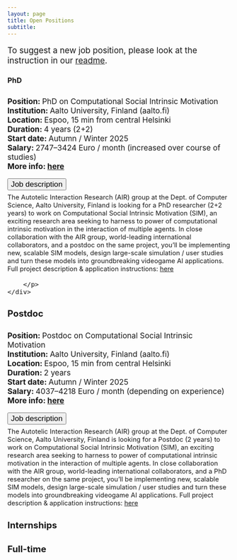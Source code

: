 ```yaml
---
layout: page
title: Open Positions
subtitle: 
---
```


<p style="font-size: 14pt">
To suggest a new job position, please look at the instruction in our <a href="https://github.com/imol-community/imol_website" target="_blank"> readme</a>.
</p>

<h3 style='margin-bottom: 20pt;'>PhD</h3>

<div class='row' style="font-size: 13pt;margin-bottom: 20pt;">
    <p>
        <b>Position: </b> PhD on Computational Social Intrinsic Motivation <br>
        <b>Institution: </b> Aalto University, Finland (aalto.fi) <br>
        <b>Location: </b> Espoo, 15 min from central Helsinki <br>
        <b>Duration: </b> 4 years (2+2) <br>
        <b>Start date: </b> Autumn / Winter 2025 <br>
        <b>Salary: </b> 2747–3424 Euro / month (increased over course of studies) <br>
        <b>More info: <a href="https://www.aalto.fi/en/open-positions/doctoral-researcher-and-postdoc-positions-to-work-on-computational-social-intrinsic-motivation-sim">here</a></b>
    </p>
    <!-- Please give an expiration date here for this position: 30.9.2025} -->
    <button type="button" class="collapsible" style="font-size: 13pt">Job description</button>
    <div class="content">
        <p style='margin-top: 5pt;font-size: 11pt;'>   
        The Autotelic Interaction Research (AIR) group at the Dept. of Computer Science, Aalto University, Finland is looking for a PhD researcher (2+2 years) to work on Computational Social Intrinsic Motivation (SIM), an exciting research area seeking to harness to power of computational intrinsic motivation in the interaction of multiple agents. In close collaboration with the AIR group, world-leading international collaborators, and a postdoc on the same project, you’ll be implementing new, scalable SIM models, design large-scale simulation / user studies and turn these models into groundbreaking videogame AI applications. Full project description & application instructions: <a href="https://www.aalto.fi/en/open-positions/doctoral-researcher-and-postdoc-positions-to-work-on-computational-social-intrinsic-motivation-sim">here</a>

        </p>
    </div>
</div>




<h3 style='margin-bottom: 20pt;'>Postdoc</h3>
<div class='row' style="font-size: 13pt;margin-bottom: 20pt;">
    <p>
        <b>Position: </b> Postdoc on Computational Social Intrinsic Motivation<br>
        <b>Institution: </b> Aalto University, Finland (aalto.fi) <br>
        <b>Location: </b> Espoo, 15 min from central Helsinki <br>
        <b>Duration: </b> 2 years <br>
        <b>Start date: </b> Autumn / Winter 2025 <br>
        <b>Salary: </b> 4037–4218 Euro / month (depending on experience) <br>
        <b>More info: <a href="https://www.aalto.fi/en/open-positions/doctoral-researcher-and-postdoc-positions-to-work-on-computational-social-intrinsic-motivation-sim">here</a></b>
    </p>
    <!-- Please give an expiration date here for this position: 30.9.2025} -->
    <button type="button" class="collapsible" style="font-size: 13pt">Job description</button>
    <div class="content">
        <p style='margin-top: 5pt;font-size: 11pt;'>   
        The Autotelic Interaction Research (AIR) group at the Dept. of Computer Science, Aalto University, Finland is looking for a Postdoc (2 years) to work on Computational Social Intrinsic Motivation (SIM), an exciting research area seeking to harness to power of computational intrinsic motivation in the interaction of multiple agents. In close collaboration with the AIR group, world-leading international collaborators, and a PhD researcher on the same project, you’ll be implementing new, scalable SIM models, design large-scale simulation / user studies and turn these models into groundbreaking videogame AI applications. Full project description & application instructions:  <a href="https://www.aalto.fi/en/open-positions/doctoral-researcher-and-postdoc-positions-to-work-on-computational-social-intrinsic-motivation-sim">here</a>
        </p>
    </div>
</div>


<h3 style='margin-bottom: 20pt;'>Internships</h3>

<h3 style='margin-bottom: 20pt;'>Full-time</h3>





